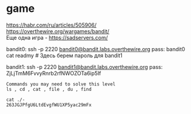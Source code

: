# game
https://habr.com/ru/articles/505906/  
https://overthewire.org/wargames/bandit/  
Еще одна игра - https://sadservers.com/

bandit0: 
	ssh -p 2220 bandit0@bandit.labs.overthewire.org pass: bandit0
	cat readmy #  Здесь берем пароль для bandit1

bandit1: 
	ssh -p 2220 bandit1@bandit.labs.overthewire.org 
	pass: ZjLjTmM6FvvyRnrb2rfNWOZOTa6ip5If
	
	Commands you may need to solve this level
	ls , cd , cat , file , du , find
	
	cat ./-
	263JGJPfgU6LtdEvgfWU1XP5yac29mFx





 
